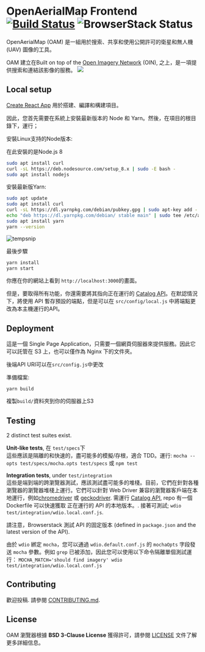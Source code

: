 # OpenAerialMap Frontend [![Build Status](https://travis-ci.org/hotosm/oam-browser.svg?branch=develop)](https://travis-ci.org/hotosm/oam-browser) ![BrowserStack Status](https://www.browserstack.com/automate/badge.svg?badge_key=cXlaWlgyeEhmUUlISEpjTU9OQTg3RzdLVUlqUWo0V0JsOG5sMGJ4MlNnYz0tLWhtNFRWMnBlYWJnQUd6TFFZVzJxK3c9PQ==--955a5de2e9ea1506cdeb8cebdcbca07435613863)

OpenAerialMap (OAM) 是一組用於搜索、共享和使用公開許可的衛星和無人機 (UAV) 圖像的工具。

OAM 建立在Built on top of the [Open Imagery Network](https://openimagerynetwork.github.io/) (OIN),  之上，是一項提供搜索和連結該影像的服務。
![](./contrib/oam_screenshot.jpg)

## Local setup

[Create React App](https://github.com/facebookincubator/create-react-app) 用於搭建、編譯和構建項目。

因此，您首先需要在系統上安裝最新版本的 Node 和 Yarn。然後，在項目的根目錄下，運行；

安裝Linux支持的Node版本:

在此安裝的是Node.js 8
```bash
sudo apt install curl
curl -sL https://deb.nodesource.com/setup_8.x | sudo -E bash -
sudo apt install nodejs
```

安裝最新版Yarn:
```bash
sudo apt update 
sudo apt install curl 
curl -sL https://dl.yarnpkg.com/debian/pubkey.gpg | sudo apt-key add -  
echo "deb https://dl.yarnpkg.com/debian/ stable main" | sudo tee /etc/apt/sources.list.d/yarn.list  
sudo apt install yarn  
yarn --version  
```
![tempsnip](https://user-images.githubusercontent.com/8043151/203461780-73b10d9a-2631-4adf-ac1a-298ff1c09b0c.png)

最後步驟
```bash
yarn install
yarn start
```

你應在你的網站上看到 `http://localhost:3000`的畫面。

但是，要取得所有功能，你還需要將其指向正在運行的 [Catalog API](https://github.com/hotosm/oam-catalog)。在默認情況下，將使用 API 暫存預設的端點，但是可以在 `src/config/local.js` 中將端點更改為本主機運行的API。

## Deployment

這是一個 Single Page Application，只需要一個網頁伺服器來提供服務。因此它可以託管在 S3 上，也可以僅作為 Nginx 下的文件夾。

後端API URI可以在`src/config.js`中更改

準備檔案:

`yarn build`

複製`build/`資料夾到你的伺服器上S3

## Testing
2 distinct test suites exist.

**Unit-like tests**, 在 `test/specs`下    
這些應該是隔離的和快速的，盡可能多的模擬/存根，適合 TDD。運行:
`mocha --opts test/specs/mocha.opts test/specs` 或 `npm test`

**Integration tests**, under `test/integration`    
這些是端到端的跨瀏覽器測試，應該測試盡可能多的堆棧。目前，它們在針對各種瀏覽器的瀏覽器堆棧上運行。它們可以針對 Web Driver 兼容的瀏覽器客戶端在本地運行，例如[chromedriver](https://sites.google.com/a/chromium.org/chromedriver/) 或 [geckodriver](https://github.com/mozilla/geckodriver). 
需運行 [Catalog API](https://github.com/hotosm/oam-catalog), repo 有一個 Dockerfile 可以快速獲取
正在運行的 API 的本地版本。. 接著可測試;
`wdio test/integration/wdio.local.conf.js`.

請注意，Browserstack 測試 API 的固定版本 (defined in `package.json` and the latest version of the API).

由於 `wdio` 綁定 `mocha`，您可以通過 `wdio.default.conf.js` 的 `mochaOpts` 字段發送 `mocha` 參數。例如 `grep` 已被添加，因此您可以使用以下命令隔離單個測試運行：
`MOCHA_MATCH='should find imagery' wdio test/integration/wdio.local.conf.js`

## Contributing

歡迎投稿. 請參閱 [CONTRIBUTING.md](./CONTRIBUTING.md).

## License
OAM 瀏覽器根據 **BSD 3-Clause License** 獲得許可，請參閱 [LICENSE](LICENSE) 文件了解更多詳細信息。
